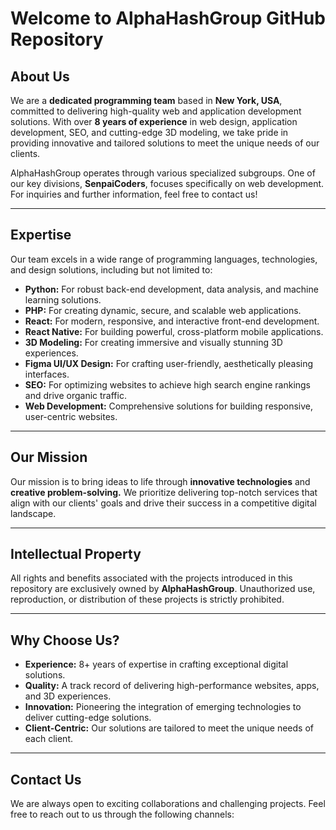# Welcome to AlphaHashGroup GitHub Repository

## About Us
We are a **dedicated programming team** based in **New York, USA**, committed to delivering high-quality web and application development solutions. With over **8 years of experience** in web design, application development, SEO, and cutting-edge 3D modeling, we take pride in providing innovative and tailored solutions to meet the unique needs of our clients.

AlphaHashGroup operates through various specialized subgroups. One of our key divisions, **SenpaiCoders**, focuses specifically on web development. For inquiries and further information, feel free to contact us!

---

## Expertise
Our team excels in a wide range of programming languages, technologies, and design solutions, including but not limited to:

- **Python:** For robust back-end development, data analysis, and machine learning solutions.
- **PHP:** For creating dynamic, secure, and scalable web applications.
- **React:** For modern, responsive, and interactive front-end development.
- **React Native:** For building powerful, cross-platform mobile applications.
- **3D Modeling:** For creating immersive and visually stunning 3D experiences.
- **Figma UI/UX Design:** For crafting user-friendly, aesthetically pleasing interfaces.
- **SEO:** For optimizing websites to achieve high search engine rankings and drive organic traffic.
- **Web Development:** Comprehensive solutions for building responsive, user-centric websites.

---

## Our Mission
Our mission is to bring ideas to life through **innovative technologies** and **creative problem-solving.** We prioritize delivering top-notch services that align with our clients' goals and drive their success in a competitive digital landscape.

---

## Intellectual Property
All rights and benefits associated with the projects introduced in this repository are exclusively owned by **AlphaHashGroup**. Unauthorized use, reproduction, or distribution of these projects is strictly prohibited.

---

## Why Choose Us?
- **Experience:** 8+ years of expertise in crafting exceptional digital solutions.
- **Quality:** A track record of delivering high-performance websites, apps, and 3D experiences.
- **Innovation:** Pioneering the integration of emerging technologies to deliver cutting-edge solutions.
- **Client-Centric:** Our solutions are tailored to meet the unique needs of each client.

---

## Contact Us
We are always open to exciting collaborations and challenging projects. Feel free to reach out to us through the following channels:

